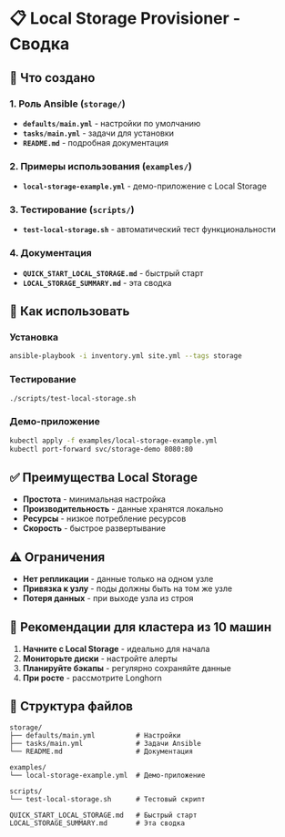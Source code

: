 # 📋 Local Storage Provisioner - Сводка

## 🎯 Что создано

### 1. Роль Ansible (`storage/`)
- **`defaults/main.yml`** - настройки по умолчанию
- **`tasks/main.yml`** - задачи для установки
- **`README.md`** - подробная документация

### 2. Примеры использования (`examples/`)
- **`local-storage-example.yml`** - демо-приложение с Local Storage

### 3. Тестирование (`scripts/`)
- **`test-local-storage.sh`** - автоматический тест функциональности

### 4. Документация
- **`QUICK_START_LOCAL_STORAGE.md`** - быстрый старт
- **`LOCAL_STORAGE_SUMMARY.md`** - эта сводка

## 🚀 Как использовать

### Установка
```bash
ansible-playbook -i inventory.yml site.yml --tags storage
```

### Тестирование
```bash
./scripts/test-local-storage.sh
```

### Демо-приложение
```bash
kubectl apply -f examples/local-storage-example.yml
kubectl port-forward svc/storage-demo 8080:80
```

## ✅ Преимущества Local Storage

- **Простота** - минимальная настройка
- **Производительность** - данные хранятся локально
- **Ресурсы** - низкое потребление ресурсов
- **Скорость** - быстрое развертывание

## ⚠️ Ограничения

- **Нет репликации** - данные только на одном узле
- **Привязка к узлу** - поды должны быть на том же узле
- **Потеря данных** - при выходе узла из строя

## 🎯 Рекомендации для кластера из 10 машин

1. **Начните с Local Storage** - идеально для начала
2. **Мониторьте диски** - настройте алерты
3. **Планируйте бэкапы** - регулярно сохраняйте данные
4. **При росте** - рассмотрите Longhorn

## 📁 Структура файлов

```
storage/
├── defaults/main.yml          # Настройки
├── tasks/main.yml             # Задачи Ansible
└── README.md                  # Документация

examples/
└── local-storage-example.yml  # Демо-приложение

scripts/
└── test-local-storage.sh      # Тестовый скрипт

QUICK_START_LOCAL_STORAGE.md   # Быстрый старт
LOCAL_STORAGE_SUMMARY.md       # Эта сводка
```

